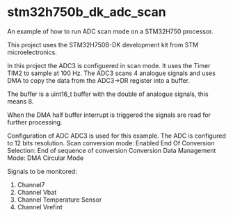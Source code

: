 # stm32h750b_dk_adc_scan
An example of how to run ADC scan mode on a STM32H750 processor.

This project uses the STM32H750B-DK development kit from STM microelectronics.

In this project the ADC3 is configuered in scan mode. It uses the Timer TIM2 to sample at 100 Hz.
The ADC3 scans 4 analogue signals and uses DMA to copy the data from the ADC3->DR register into a buffer.

The buffer is a uint16_t buffer with the double of analogue signals, this means 8.

When the DMA half buffer interrupt is triggered the signals are read for further processing.

Configuration of ADC
ADC3 is used for this example.
The ADC is configured to 12 bits resolution.
Scan conversion mode: Enabled
End Of Conversion Selection: End of sequence of conversion
Conversion Data Management Mode: DMA Circular Mode

Signals to be monitored:
1. Channel7
1. Channel Vbat
1. Channel Temperature Sensor
1. Channel Vrefint

